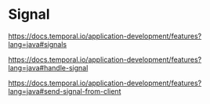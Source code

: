 # Signal

https://docs.temporal.io/application-development/features?lang=java#signals

https://docs.temporal.io/application-development/features?lang=java#handle-signal

https://docs.temporal.io/application-development/features?lang=java#send-signal-from-client
